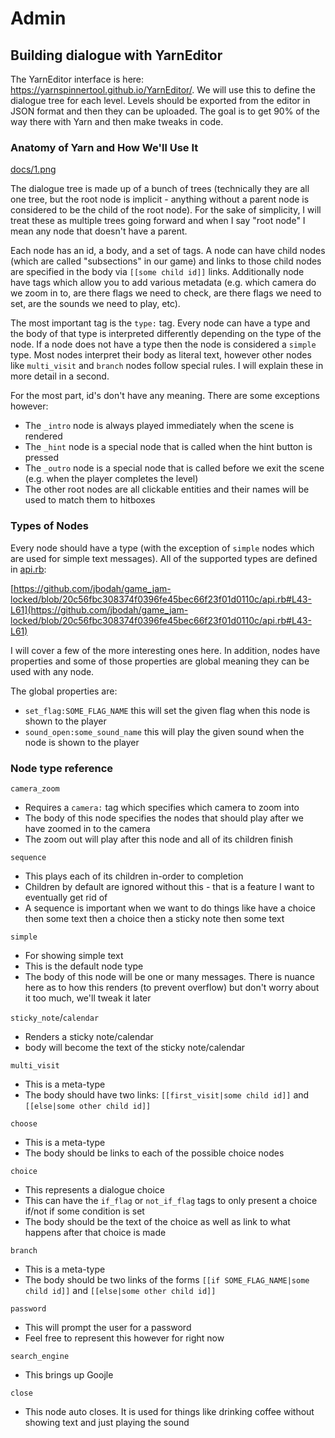 # Admin

## Building dialogue with YarnEditor

The YarnEditor interface is here: https://yarnspinnertool.github.io/YarnEditor/. We will use this to define the dialogue tree for each level. Levels should be exported from the editor in JSON format and then they can be uploaded. The goal is to get 90% of the way there with Yarn and then make tweaks in code.

### Anatomy of Yarn and How We'll Use It

[docs/1.png](docs/1.png)

The dialogue tree is made up of a bunch of trees (technically they are all one tree, but the root node is implicit - anything without a parent node is considered to be the child of the root node).
For the sake of simplicity, I will treat these as multiple trees going forward and when I say "root node" I mean any node that doesn't have a parent.

Each node has an id, a body, and a set of tags.
A node can have child nodes (which are called "subsections" in our game) and links to those child nodes are specified in the body via `[[some child id]]` links.
Additionally node have tags which allow you to add various metadata (e.g. which camera do we zoom in to, are there flags we need to check, are there flags we need to set, are the sounds we need to play, etc).

The most important tag is the `type:` tag.
Every node can have a type and the body of that type is interpreted differently depending on the type of the node.
If a node does not have a type then the node is considered a `simple` type.
Most nodes interpret their body as literal text, however other nodes like `multi_visit` and `branch` nodes follow special rules.
I will explain these in more detail in a second.

For the most part, id's don't have any meaning.
There are some exceptions however:

* The `_intro` node is always played immediately when the scene is rendered
* The `_hint` node is a special node that is called when the hint button is pressed
* The `_outro` node is a special node that is called before we exit the scene (e.g. when the player completes the level)
* The other root nodes are all clickable entities and their names will be used to match them to hitboxes

### Types of Nodes

Every node should have a type (with the exception of `simple` nodes which are used for simple text messages).
All of the supported types are defined in [api.rb](api.rb):

[https://github.com/jbodah/game_jam-locked/blob/20c56fbc308374f0396fe45bec66f23f01d0110c/api.rb#L43-L61](https://github.com/jbodah/game_jam-locked/blob/20c56fbc308374f0396fe45bec66f23f01d0110c/api.rb#L43-L61)

I will cover a few of the more interesting ones here. In addition, nodes have properties and some of those properties are global meaning they can be used with any node.

The global properties are:

* `set_flag:SOME_FLAG_NAME` this will set the given flag when this node is shown to the player
* `sound_open:some_sound_name` this will play the given sound when the node is shown to the player

### Node type reference

`camera_zoom`
* Requires a `camera:` tag which specifies which camera to zoom into
* The body of this node specifies the nodes that should play after we have zoomed in to the camera
* The zoom out will play after this node and all of its children finish

`sequence`
* This plays each of its children in-order to completion
* Children by default are ignored without this - that is a feature I want to eventually get rid of
* A sequence is important when we want to do things like have a choice then some text then a choice then a sticky note then some text

`simple`
* For showing simple text
* This is the default node type
* The body of this node will be one or many messages. There is nuance here as to how this renders (to prevent overflow) but don't worry about it too much, we'll tweak it later

`sticky_note`/`calendar`
* Renders a sticky note/calendar
* body will become the text of the sticky note/calendar

`multi_visit`
* This is a meta-type
* The body should have two links: `[[first_visit|some child id]]` and `[[else|some other child id]]`

`choose`
* This is a meta-type
* The body should be links to each of the possible choice nodes

`choice`
* This represents a dialogue choice
* This can have the `if_flag` or `not_if_flag` tags to only present a choice if/not if some condition is set
* The body should be the text of the choice as well as link to what happens after that choice is made

`branch`
* This is a meta-type
* The body should be two links of the forms `[[if SOME_FLAG_NAME|some child id]]` and `[[else|some other child id]]`

`password`
* This will prompt the user for a password
* Feel free to represent this however for right now

`search_engine`
* This brings up Goojle

`close`
* This node auto closes. It is used for things like drinking coffee without showing text and just playing the sound
